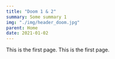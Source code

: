 ```yaml
---
title: "Doom 1 & 2"
summary: Some summary 1
img: "./img/header_doom.jpg"
parent: Home
date: 2021-01-02
---
```


This is the first page.
This is the first page.